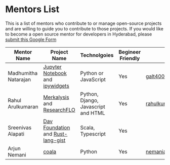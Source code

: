 # Mentors List

This is a list of mentors who contribute to or manage open-source projects and are willing to guide you to contribute to those projects. If you would like to become a open source mentor for developers in Hyderabad, please [submit this Google Form](https://docs.google.com/forms/d/e/1FAIpQLScakIkciRTeG5S8Nd5WvKFQTeuFo3SbO5dBjNYL6sTiFSh_IA/viewform)

| Mentor Name  | Project Name | Technolgoies | Begineer Friendly | Email | WhatsApp | [Coderplex Chatroom](https://chat.coderplex.org) 
| ----- | ------- | ------------ | ------- | ------ | ----- | -------- |
| Madhumitha Natarajan | [Jupyter Notebook](https://github.com/jupyter/notebook) and [ipywidgets](https://github.com/jupyter-widgets/ipywidgets) | Python or JavaScript |Yes | galt4000@gmail.com | 9500653222 | Madhu94#3483 |
| Rahul Arulkumaran | [Merkalysis](https://github.com/rahulkumaran/merkalysis) and [ResearchFLO](https://github.com/FreeFlowOrg/researchflo) | Python, Django, Javascript and HTML | Yes | rahulkumaran313@gmail.com |  | rahulkumaran#9892 |
| Sreenivas Alapati | [Dav Foundation](https://github.com/davfoundation) and [Rust-lang-gist](https://github.com/cg-cnu/rust-lang-gist) | Scala, Typescript | Yes | |  | cgcnu |
| Arjun Nemani | [coala](https://github.com/coala) | Python| Yes | nemaniarjun@gmail.com | - | nemaniarjun#8109 |


